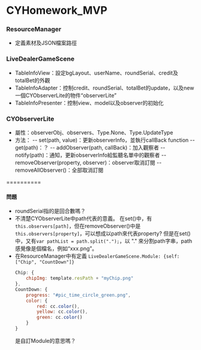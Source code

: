 # CYHomework_MVP
### ResourceManager
- 定義素材及JSON檔案路徑

### LiveDealerGameScene

- TableInfoView：設定bgLayout、userName、roundSerial、credit及totalBet的外觀
- TableInfoAdapter：控制credit、roundSerial、totalBet的update，以及new一個CYObserverLite的物件“observerLite”
- TableInfoPresenter：控制view、model以及observer的初始化

### CYObserverLite

- 屬性：observerObj、observers、Type.None、Type.UpdateType
- 方法：
-- set(path, value)：更新observerInfo，並執行callBack function
-- get(path)：？
-- addObserver(path, callBack)：加入觀察者
-- notify(path)：通知，更新observerInfo給監聽名單中的觀察者
-- removeObserver(property, observer)：observer取消訂閱
-- removeAllObserver()：全部取消訂閱

========== 
#### 問題
- roundSerial指的是回合數嗎？
- 不清楚CYObserverLite中path代表的意義。
在set()中，有`this.observers[path]`，但在removeObserver()中是`this.observers[property]`，可以想成以path來代表property?
但是在set()中，又有`var pathList = path.split(".");`，以 "." 來分割path字串，path感覺像是個檔名，例如“xxx.png”。
- 在ResourceManager中有定義
    `LiveDealerGameScene.Module: {self: ["Chip", "CountDown"]}`
    ```js
    Chip: {
        chipImg: template.resPath + "myChip.png"
    },
    CountDown: {
        progress: "#pic_time_circle_green.png",
        color: {
            red: cc.color(),
            yellow: cc.color(),
            green: cc.color()
        }
    }
    ```
    是自訂Module的意思嗎？


